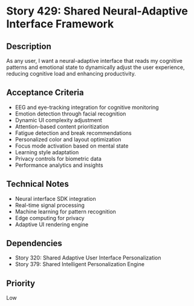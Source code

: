 # Story 429: Shared Neural-Adaptive Interface Framework

## Description
As any user, I want a neural-adaptive interface that reads my cognitive patterns and emotional state to dynamically adjust the user experience, reducing cognitive load and enhancing productivity.

## Acceptance Criteria
- EEG and eye-tracking integration for cognitive monitoring
- Emotion detection through facial recognition
- Dynamic UI complexity adjustment
- Attention-based content prioritization
- Fatigue detection and break recommendations
- Personalized color and layout optimization
- Focus mode activation based on mental state
- Learning style adaptation
- Privacy controls for biometric data
- Performance analytics and insights

## Technical Notes
- Neural interface SDK integration
- Real-time signal processing
- Machine learning for pattern recognition
- Edge computing for privacy
- Adaptive UI rendering engine

## Dependencies
- Story 320: Shared Adaptive User Interface Personalization
- Story 379: Shared Intelligent Personalization Engine

## Priority
Low